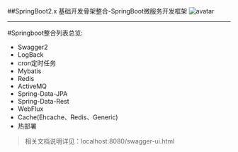 ##SpringBoot2.x 基础开发骨架整合-SpringBoot微服务开发框架
![avatar](https://spring.io/img/homepage/diagram-boot-reactor.svg)
***
#Springboot整合列表总览:
 * Swagger2
 * LogBack
 * cron定时任务
 * Mybatis
 * Redis
 * ActiveMQ
 * Spring-Data-JPA
 * Spring-Data-Rest
 * WebFlux
 * Cache(Ehcache、Redis、Generic)
 * 热部署
 
 >相关文档说明详见：localhost:8080/swagger-ui.html 
 
